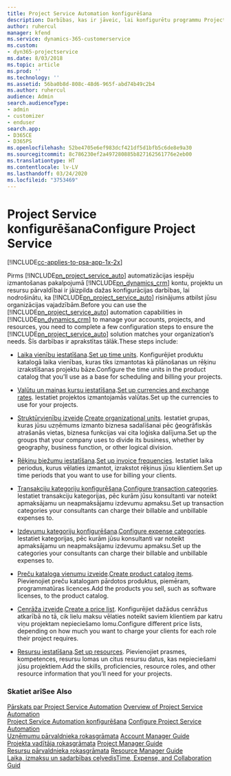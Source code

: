 ```yaml
---
title: Project Service Automation konfigurēšana
description: Darbības, kas ir jāveic, lai konfigurētu programmu Project Service
author: ruhercul
manager: kfend
ms.service: dynamics-365-customerservice
ms.custom:
- dyn365-projectservice
ms.date: 8/03/2018
ms.topic: article
ms.prod: ''
ms.technology: ''
ms.assetid: 56ba0b8d-808c-48d6-965f-abd74b49c2b4
ms.author: ruhercul
audience: Admin
search.audienceType:
- admin
- customizer
- enduser
search.app:
- D365CE
- D365PS
ms.openlocfilehash: 52be4705e6ef983dcf421df5d1bfb5c6de8e9a30
ms.sourcegitcommit: 8c786230ef2a497280885b827162561776e2eb00
ms.translationtype: HT
ms.contentlocale: lv-LV
ms.lasthandoff: 03/24/2020
ms.locfileid: "3753469"
---
```

# <a name="configure-project-service"></a><span data-ttu-id="85551-103">Project Service konfigurēšana</span><span class="sxs-lookup"><span data-stu-id="85551-103">Configure Project Service</span></span>

[!INCLUDE[cc-applies-to-psa-app-1x-2x](../includes/cc-applies-to-psa-app-1x-2x.md)]

<span data-ttu-id="85551-104">Pirms [!INCLUDE[pn_project_service_auto](../includes/pn-project-service-auto.md)] automatizācijas iespēju izmantošanas pakalpojumā [!INCLUDE[pn_dynamics_crm](../includes/pn-dynamics-crm.md)] kontu, projektu un resursu pārvaldībai ir jāizpilda dažas konfigurācijas darbības, lai nodrošinātu, ka [!INCLUDE[pn_project_service_auto](../includes/pn-project-service-auto.md)] risinājums atbilst jūsu organizācijas vajadzībām.</span><span class="sxs-lookup"><span data-stu-id="85551-104">Before you can use the [!INCLUDE[pn_project_service_auto](../includes/pn-project-service-auto.md)] automation capabilities in [!INCLUDE[pn_dynamics_crm](../includes/pn-dynamics-crm.md)] to manage your accounts, projects, and resources, you need to complete a few configuration steps to ensure the [!INCLUDE[pn_project_service_auto](../includes/pn-project-service-auto.md)] solution matches your organization’s needs.</span></span> <span data-ttu-id="85551-105">Šīs darbības ir aprakstītas tālāk.</span><span class="sxs-lookup"><span data-stu-id="85551-105">These steps include:</span></span>  
  
-   <span data-ttu-id="85551-106">[Laika vienību iestatīšana](../project-service/set-up-time-units.md).</span><span class="sxs-lookup"><span data-stu-id="85551-106">[Set up time units](../project-service/set-up-time-units.md).</span></span> <span data-ttu-id="85551-107">Konfigurējiet produktu katalogā laika vienības, kuras tiks izmantotas kā plānošanas un rēķinu izrakstīšanas projektu bāze.</span><span class="sxs-lookup"><span data-stu-id="85551-107">Configure the time units in the product catalog that you’ll use as a base for scheduling and billing your projects.</span></span>  
  
-   <span data-ttu-id="85551-108">[Valūtu un maiņas kursu iestatīšana](../project-service/set-up-currencies-exchange-rates.md).</span><span class="sxs-lookup"><span data-stu-id="85551-108">[Set up currencies and exchange rates](../project-service/set-up-currencies-exchange-rates.md).</span></span> <span data-ttu-id="85551-109">Iestatiet projektos izmantojamās valūtas.</span><span class="sxs-lookup"><span data-stu-id="85551-109">Set up the currencies to use for your projects.</span></span>  
  
-   <span data-ttu-id="85551-110">[Struktūrvienību izveide](../project-service/create-organizational-units.md).</span><span class="sxs-lookup"><span data-stu-id="85551-110">[Create organizational units](../project-service/create-organizational-units.md).</span></span> <span data-ttu-id="85551-111">Iestatiet grupas, kuras jūsu uzņēmums izmanto biznesa sadalīšanai pēc ģeogrāfiskās atrašanās vietas, biznesa funkcijas vai cita loģiska dalījuma.</span><span class="sxs-lookup"><span data-stu-id="85551-111">Set up the groups that your company uses to divide its business, whether by geography, business function, or other logical division.</span></span>  
  
-   <span data-ttu-id="85551-112">[Rēķinu biežumu iestatīšana](../project-service/set-up-invoice-frequencies.md).</span><span class="sxs-lookup"><span data-stu-id="85551-112">[Set up invoice frequencies](../project-service/set-up-invoice-frequencies.md).</span></span> <span data-ttu-id="85551-113">Iestatiet laika periodus, kurus vēlaties izmantot, izrakstot rēķinus jūsu klientiem.</span><span class="sxs-lookup"><span data-stu-id="85551-113">Set up time periods that you want to use for billing your clients.</span></span>  
  
-   <span data-ttu-id="85551-114">[Transakciju kategoriju konfigurēšana](../project-service/configure-transaction-categories.md).</span><span class="sxs-lookup"><span data-stu-id="85551-114">[Configure transaction categories](../project-service/configure-transaction-categories.md).</span></span> <span data-ttu-id="85551-115">Iestatiet transakciju kategorijas, pēc kurām jūsu konsultanti var noteikt apmaksājamu un neapmaksājamu izdevumu apmaksu.</span><span class="sxs-lookup"><span data-stu-id="85551-115">Set up transaction categories your consultants can charge their billable and unbillable expenses to.</span></span>  
  
-   <span data-ttu-id="85551-116">[Izdevumu kategoriju konfigurēšana](../project-service/configure-expense-categories.md).</span><span class="sxs-lookup"><span data-stu-id="85551-116">[Configure expense categories](../project-service/configure-expense-categories.md).</span></span> <span data-ttu-id="85551-117">Iestatiet kategorijas, pēc kurām jūsu konsultanti var noteikt apmaksājamu un neapmaksājamu izdevumu apmaksu.</span><span class="sxs-lookup"><span data-stu-id="85551-117">Set up the categories your consultants can charge their billable and unbillable expenses to.</span></span>  
  
-   <span data-ttu-id="85551-118">[Preču kataloga vienumu izveide](../project-service/create-product-catalog-items.md).</span><span class="sxs-lookup"><span data-stu-id="85551-118">[Create product catalog items](../project-service/create-product-catalog-items.md).</span></span> <span data-ttu-id="85551-119">Pievienojiet preču katalogam pārdotos produktus, piemēram, programmatūras licences.</span><span class="sxs-lookup"><span data-stu-id="85551-119">Add the products you sell, such as software licenses, to the product catalog.</span></span>  
  
-   <span data-ttu-id="85551-120">[Cenrāža izveide](../project-service/create-price-list.md).</span><span class="sxs-lookup"><span data-stu-id="85551-120">[Create a price list](../project-service/create-price-list.md).</span></span> <span data-ttu-id="85551-121">Konfigurējiet dažādus cenrāžus atkarībā no tā, cik lielu maksu vēlaties noteikt saviem klientiem par katru viņu projektam nepieciešamo lomu.</span><span class="sxs-lookup"><span data-stu-id="85551-121">Configure different price lists, depending on how much you want to charge your clients for each role their project requires.</span></span>  
  
-   <span data-ttu-id="85551-122">[Resursu iestatīšana](../project-service/set-up-resources.md).</span><span class="sxs-lookup"><span data-stu-id="85551-122">[Set up resources](../project-service/set-up-resources.md).</span></span> <span data-ttu-id="85551-123">Pievienojiet prasmes, kompetences, resursu lomas un citus resursu datus, kas nepieciešami jūsu projektiem.</span><span class="sxs-lookup"><span data-stu-id="85551-123">Add the skills, proficiencies, resource roles, and other resource information that you’ll need for your projects.</span></span>  
  
### <a name="see-also"></a><span data-ttu-id="85551-124">Skatiet arī</span><span class="sxs-lookup"><span data-stu-id="85551-124">See Also</span></span>  
 <span data-ttu-id="85551-125">[Pārskats par Project Service Automation](../project-service/overview.md) </span><span class="sxs-lookup"><span data-stu-id="85551-125">[Overview of Project Service Automation](../project-service/overview.md) </span></span>  
 <span data-ttu-id="85551-126">[Project Service Automation konfigurēšana](../project-service/configure.md) </span><span class="sxs-lookup"><span data-stu-id="85551-126">[Configure Project Service Automation](../project-service/configure.md) </span></span>  
 <span data-ttu-id="85551-127">[Uzņēmumu pārvaldnieka rokasgrāmata](../project-service/account-manager-guide.md) </span><span class="sxs-lookup"><span data-stu-id="85551-127">[Account Manager Guide](../project-service/account-manager-guide.md) </span></span>  
 <span data-ttu-id="85551-128">[Projekta vadītāja rokasgrāmata](../project-service/project-manager-guide.md) </span><span class="sxs-lookup"><span data-stu-id="85551-128">[Project Manager Guide](../project-service/project-manager-guide.md) </span></span>  
 <span data-ttu-id="85551-129">[Resursu pārvaldnieka rokasgrāmata](../project-service/resource-manager-guide.md) </span><span class="sxs-lookup"><span data-stu-id="85551-129">[Resource Manager Guide](../project-service/resource-manager-guide.md) </span></span>  
 [<span data-ttu-id="85551-130">Laika, izmaksu un sadarbības ceļvedis</span><span class="sxs-lookup"><span data-stu-id="85551-130">Time, Expense, and Collaboration Guid</span></span>](../project-service/time-expense-collaboration-guide.md)
